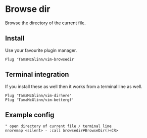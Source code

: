 # Browse dir

Browse the directory of the current file.

## Install

Use your favourite plugin manager.

```
Plug 'TamaMcGlinn/vim-browsedir'
```

## Terminal integration

If you install these as well then it works from a terminal line as well.

```
Plug 'TamaMcGlinn/vim-dirhere'
Plug 'TamaMcGlinn/vim-bettergf'
```

## Example config

```
" open directory of current file / terminal line
nnoremap <silent> - :call browsedir#BrowseDir()<CR>
```
